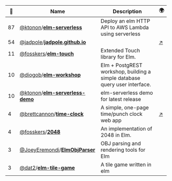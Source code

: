 |:star2: | Name | Description | 🌍|
|---|---|---|---|
|87|[@ktonon](https://github.com/ktonon)/[**elm-serverless**](https://github.com/ktonon/elm-serverless)|Deploy an elm HTTP API to AWS Lambda using serverless||
|54|[@jadpole](https://github.com/jadpole)/[**jadpole.github.io**](https://github.com/jadpole/jadpole.github.io)||[:arrow_upper_right:](https://jadpole.github.io)|
|11|[@fosskers](https://github.com/fosskers)/[**elm-touch**](https://github.com/fosskers/elm-touch)|Extended Touch library for Elm. ||
|10|[@diogob](https://github.com/diogob)/[**elm-workshop**](https://github.com/diogob/elm-workshop)|Elm + PostgREST workshop, building a simple database query user interface.||
|10|[@ktonon](https://github.com/ktonon)/[**elm-serverless-demo**](https://github.com/ktonon/elm-serverless-demo)|elm-serverless demo for latest release||
|4|[@brettcannon](https://github.com/brettcannon)/[**time-clock**](https://github.com/brettcannon/time-clock)|A simple, one-page time/punch clock web app|[:arrow_upper_right:](http://time-clock.surge.sh/)|
|4|[@fosskers](https://github.com/fosskers)/[**2048**](https://github.com/fosskers/2048)|An implementation of 2048 in Elm.||
|3|[@JoeyEremondi](https://github.com/JoeyEremondi)/[**ElmObjParser**](https://github.com/JoeyEremondi/ElmObjParser)|OBJ parsing and rendering tools for Elm||
|3|[@dat2](https://github.com/dat2)/[**elm-tile-game**](https://github.com/dat2/elm-tile-game)|A tile game written in elm||


